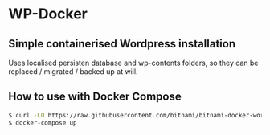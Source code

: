 # WP-Docker
## Simple containerised Wordpress installation

Uses localised persisten database and wp-contents folders, so they can be replaced / migrated / backed up at will.

## How to use with Docker Compose

```bash
$ curl -LO https://raw.githubusercontent.com/bitnami/bitnami-docker-wordpress/master/docker-compose.yml
$ docker-compose up
```


